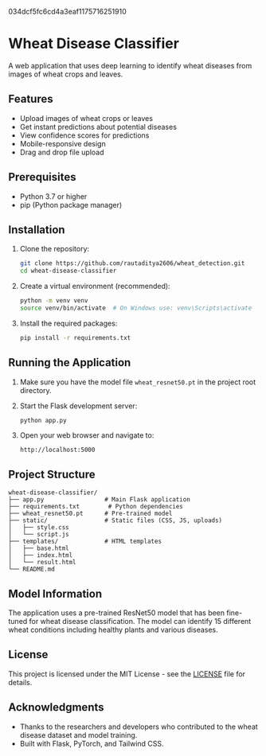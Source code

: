 034dcf5fc6cd4a3eaf1175716251910
# Wheat Disease Classifier

A web application that uses deep learning to identify wheat diseases from images of wheat crops and leaves.

## Features

- Upload images of wheat crops or leaves
- Get instant predictions about potential diseases
- View confidence scores for predictions
- Mobile-responsive design
- Drag and drop file upload

## Prerequisites

- Python 3.7 or higher
- pip (Python package manager)

## Installation

1. Clone the repository:
   ```bash
   git clone https://github.com/rautaditya2606/wheat_detection.git
   cd wheat-disease-classifier
   ```

2. Create a virtual environment (recommended):
   ```bash
   python -m venv venv
   source venv/bin/activate  # On Windows use: venv\Scripts\activate
   ```

3. Install the required packages:
   ```bash
   pip install -r requirements.txt
   ```

## Running the Application

1. Make sure you have the model file `wheat_resnet50.pt` in the project root directory.

2. Start the Flask development server:
   ```bash
   python app.py
   ```

3. Open your web browser and navigate to:
   ```
   http://localhost:5000
   ```

## Project Structure

```
wheat-disease-classifier/
├── app.py                 # Main Flask application
├── requirements.txt        # Python dependencies
├── wheat_resnet50.pt      # Pre-trained model
├── static/                # Static files (CSS, JS, uploads)
│   ├── style.css
│   └── script.js
├── templates/             # HTML templates
│   ├── base.html
│   ├── index.html
│   └── result.html
└── README.md
```

## Model Information

The application uses a pre-trained ResNet50 model that has been fine-tuned for wheat disease classification. The model can identify 15 different wheat conditions including healthy plants and various diseases.

## License

This project is licensed under the MIT License - see the [LICENSE](LICENSE) file for details.

## Acknowledgments

- Thanks to the researchers and developers who contributed to the wheat disease dataset and model training.
- Built with Flask, PyTorch, and Tailwind CSS.
